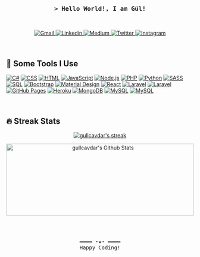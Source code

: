 
<!-- Intro  -->
<h3 align="center">
        <samp>&gt; Hello World!, I am Gül!
        </samp>
</h3>
<br>

<!-- Social icons section -->
  <p align="center">
        <!-- Gmail -->
        <a href="mailto:cavdargul@gmail.com" target="_blank"><img alt="Gmail"
                src="https://img.shields.io/badge/-Gmail-EA4335&logo=Gmail&logoColor=white">
        </a>
        <!-- Linkedin -->
        <a href="https://www.linkedin.com/in/gullcavdar/" target="_blank"><img alt="Linkedin"
                src="https://img.shields.io/badge/-Linkedin-0A66C2?logo=Linkedin&logoColor=white">
        </a>
        <!-- Medium -->
        <a href="https://medium.com/@gullcavdar" target="_blank"><img alt="Medium"
                src="https://img.shields.io/badge/Medium-%23000000.svg?logo=Medium&logoColor=white">
        </a>
        <!-- Twitter -->
        <a href="https://twitter.com/iamrosellaa" target="_blank"><img alt="Twitter"
                src="https://img.shields.io/badge/Twitter-1DA1F2?logo=twitter&logoColor=white">
        </a>
        <!-- Instagram -->
        <a href="https://www.instagram.com/gullcavdar/" target="_blank"><img alt="Instagram"
                src="https://img.shields.io/badge/-Instagram-E4405F?logo=Instagram&logoColor=white">
        </a>
    </p>


<br/>

## 🚀 Some Tools I Use
<p>
    <a href="https://github.com/search?q=user%3ADenverCoder1+language%3Acsharp"><img alt="C#" src="https://custom-icon-badges.herokuapp.com/badge/C%23-68217A.svg?logo=cs2&logoColor=white"></a>
    <a href="https://github.com/search?q=user%3ADenverCoder1+language%3Acss"><img alt="CSS" src="https://img.shields.io/badge/CSS-1572B6.svg?logo=css3&logoColor=white"></a>
    <a href="https://github.com/search?q=user%3ADenverCoder1+language%3Ahtml"><img alt="HTML" src="https://img.shields.io/badge/HTML-E34F26.svg?logo=html5&logoColor=white"></a>
       <a href="https://github.com/search?q=user%3ADenverCoder1+language%3Ajavascript"><img alt="JavaScript" src="https://img.shields.io/badge/JavaScript-F7DF1E.svg?logo=javascript&logoColor=black"></a>
    <a href="https://github.com/search?q=user%3ADenverCoder1+language%3Ajavascript"><img alt="Node.js" src="https://img.shields.io/badge/Node.js-43853D.svg?logo=node.js&logoColor=white"></a>
    <a href="https://github.com/search?q=user%3ADenverCoder1+language%3Aphp"><img alt="PHP" src="https://img.shields.io/badge/PHP-777BB4.svg?logo=php&logoColor=white"></a>
    <a href="https://github.com/search?q=user%3ADenverCoder1+language%3Apython"><img alt="Python" src="https://img.shields.io/badge/Python-14354C.svg?logo=python&logoColor=white"></a>
    <a href="https://github.com/search?q=user%3ADenverCoder1+language%3Asass"><img alt="SASS" src="https://img.shields.io/badge/Sass-hotpink.svg?logo=SASS&logoColor=white"></a>
    <a href="https://github.com/search?q=user%3ADenverCoder1+language%3Asql"><img alt="SQL" src="https://custom-icon-badges.herokuapp.com/badge/SQL-025E8C.svg?logo=database&logoColor=white"></a>
    <a href="#"><img alt="Bootstrap" src="https://img.shields.io/badge/Bootstrap-7952B3.svg?logo=bootstrap&logoColor=white"></a>
    <a href="#"><img alt="Material Design" src="https://img.shields.io/badge/Material%20Design-0081CB.svg?logo=material-design&logoColor=white"></a>
    <a href="#"><img alt="React" src="https://img.shields.io/badge/React-20232a.svg?logo=react&logoColor=%2361DAFB"></a>
    <a href="#"><img alt="Laravel" src="https://img.shields.io/badge/LARAVEL-%23FF2D20?logo=laravel&logoColor=white"></a>
    <a href="#"><img alt="Laravel" src="https://img.shields.io/badge/.NET-512BD4?logo=dotnet&logoColor=white"></a>
    <a href="#"><img alt="GitHub Pages" src="https://img.shields.io/badge/GitHub%20Pages-327FC7.svg?logo=github&logoColor=white"></a>
    <a href="#"><img alt="Heroku" src="https://img.shields.io/badge/Heroku-430098.svg?logo=heroku&logoColor=white"></a>
    <a href="#"><img alt="MongoDB" src ="https://img.shields.io/badge/MongoDB-4ea94b.svg?logo=mongodb&logoColor=white"></a>
    <a href="#"><img alt="MySQL" src="https://img.shields.io/badge/MySQL-00f.svg?logo=mysql&logoColor=white"></a>
    <a href="#"><img alt="MySQL" src="https://img.shields.io/badge/Azure-%230072C6.svg?logo=azure-devops&logoColor=white"></a>
</p>
 
</br>

## 🔥 Streak Stats
 
<p align="center">
  <a href="https://github.com/DenverCoder1/github-readme-streak-stats">
    <img title="🔥 Get streak stats for your profile at git.io/streak-stats" alt="gullcavdar's streak" src="https://github-readme-streak-stats.herokuapp.com/?user=gullcavdar&theme=radical&hide_border=true&background=000000"/>
  </a>
</p>
<p align="center">
    <a href="https://github.com/anuraghazra/github-readme-stats"><img alt="gullcavdar's Github Stats" src="https://github-readme-stats.vercel.app/api/?username=gullcavdar&show_icons=true&count_private=true&theme=react&hide_border=true&bg_color=1F222E&title_color=F85D7F&icon_color=F8D866" height="192px" width="100%"/></a>
</p>
<br/>
<br/>
<!-- Footer -->
<samp>
    <p align="center">
        ════ ⋆★⋆ ════
        <br>
        Happy Coding!
    </p>
</samp>

